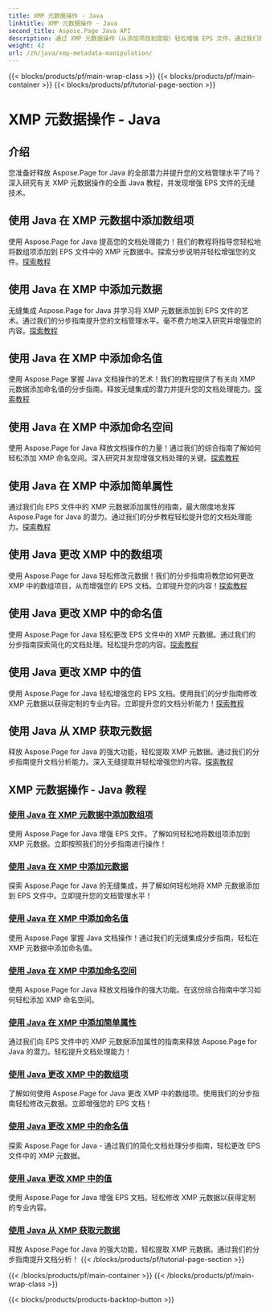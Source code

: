 ```yaml
---
title: XMP 元数据操作 - Java
linktitle: XMP 元数据操作 - Java
second_title: Aspose.Page Java API
description: 通过 XMP 元数据操作（从添加项目到提取）轻松增强 EPS 文件。通过我们的指南提升您的文档管理。
weight: 42
url: /zh/java/xmp-metadata-manipulation/
---
```


{{< blocks/products/pf/main-wrap-class >}}
{{< blocks/products/pf/main-container >}}
{{< blocks/products/pf/tutorial-page-section >}}

# XMP 元数据操作 - Java


## 介绍

您准备好释放 Aspose.Page for Java 的全部潜力并提升您的文档管理水平了吗？深入研究有关 XMP 元数据操作的全面 Java 教程，并发现增强 EPS 文件的无缝技术。

## 使用 Java 在 XMP 元数据中添加数组项

使用 Aspose.Page for Java 提高您的文档处理能力！我们的教程将指导您轻松地将数组项添加到 EPS 文件中的 XMP 元数据中。探索分步说明并轻松增强您的文件。[探索教程](./add-array-items/)

## 使用 Java 在 XMP 中添加元数据

无缝集成 Aspose.Page for Java 并学习将 XMP 元数据添加到 EPS 文件的艺术。通过我们的分步指南提升您的文档管理水平。毫不费力地深入研究并增强您的内容。[探索教程](./add-metadata/)

## 使用 Java 在 XMP 中添加命名值

使用 Aspose.Page 掌握 Java 文档操作的艺术！我们的教程提供了有关向 XMP 元数据添加命名值的分步指南。释放无缝集成的潜力并提升您的文档处理能力。[探索教程](./add-named-value/)

## 使用 Java 在 XMP 中添加命名空间

使用 Aspose.Page for Java 释放文档操作的力量！通过我们的综合指南了解如何轻松添加 XMP 命名空间。深入研究并发现增强文档处理的关键。[探索教程](./add-namespace/)

## 使用 Java 在 XMP 中添加简单属性

通过我们向 EPS 文件中的 XMP 元数据添加属性的指南，最大限度地发挥 Aspose.Page for Java 的潜力。通过我们的分步教程轻松提升您的文档处理能力。[探索教程](./add-simple-properties/)

## 使用 Java 更改 XMP 中的数组项

使用 Aspose.Page for Java 轻松修改元数据！我们的分步指南将教您如何更改 XMP 中的数组项目，从而增强您的 EPS 文档。立即提升您的内容！[探索教程](./change-array-items/)

## 使用 Java 更改 XMP 中的命名值

使用 Aspose.Page for Java 轻松更改 EPS 文件中的 XMP 元数据。通过我们的分步指南探索简化的文档处理。轻松提升您的内容。[探索教程](./change-named-value/)

## 使用 Java 更改 XMP 中的值

使用 Aspose.Page for Java 轻松增强您的 EPS 文档。使用我们的分步指南修改 XMP 元数据以获得定制的专业内容。立即提升您的文档分析能力！[探索教程](./change-values/)

## 使用 Java 从 XMP 获取元数据

释放 Aspose.Page for Java 的强大功能，轻松提取 XMP 元数据。通过我们的分步指南提升文档分析能力。深入无缝提取并轻松增强您的内容。[探索教程](./get-metadata/)
## XMP 元数据操作 - Java 教程
### [使用 Java 在 XMP 元数据中添加数组项](./add-array-items/)
使用 Aspose.Page for Java 增强 EPS 文件。了解如何轻松地将数组项添加到 XMP 元数据。立即按照我们的分步指南进行操作！
### [使用 Java 在 XMP 中添加元数据](./add-metadata/)
探索 Aspose.Page for Java 的无缝集成，并了解如何轻松地将 XMP 元数据添加到 EPS 文件中。立即提升您的文档管理水平！
### [使用 Java 在 XMP 中添加命名值](./add-named-value/)
使用 Aspose.Page 掌握 Java 文档操作！通过我们的无缝集成分步指南，轻松在 XMP 元数据中添加命名值。
### [使用 Java 在 XMP 中添加命名空间](./add-namespace/)
使用 Aspose.Page for Java 释放文档操作的强大功能。在这份综合指南中学习如何轻松添加 XMP 命名空间。
### [使用 Java 在 XMP 中添加简单属性](./add-simple-properties/)
通过我们向 EPS 文件中的 XMP 元数据添加属性的指南来释放 Aspose.Page for Java 的潜力。轻松提升文档处理能力！
### [使用 Java 更改 XMP 中的数组项](./change-array-items/)
了解如何使用 Aspose.Page for Java 更改 XMP 中的数组项。使用我们的分步指南轻松修改元数据。立即增强您的 EPS 文档！
### [使用 Java 更改 XMP 中的命名值](./change-named-value/)
探索 Aspose.Page for Java - 通过我们的简化文档处理分步指南，轻松更改 EPS 文件中的 XMP 元数据。
### [使用 Java 更改 XMP 中的值](./change-values/)
使用 Aspose.Page for Java 增强 EPS 文档。轻松修改 XMP 元数据以获得定制的专业内容。
### [使用 Java 从 XMP 获取元数据](./get-metadata/)
释放 Aspose.Page for Java 的强大功能，轻松提取 XMP 元数据。通过我们的分步指南提升文档分析！
{{< /blocks/products/pf/tutorial-page-section >}}

{{< /blocks/products/pf/main-container >}}
{{< /blocks/products/pf/main-wrap-class >}}

{{< blocks/products/products-backtop-button >}}
